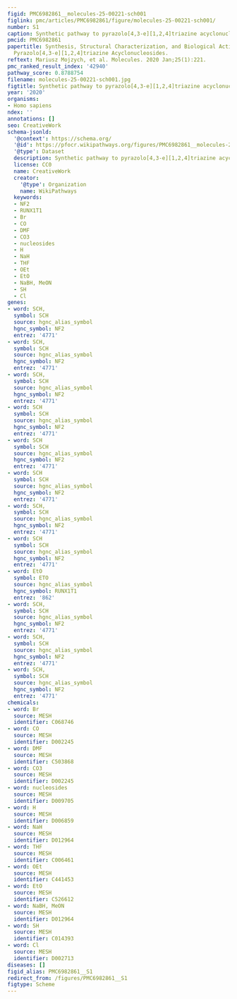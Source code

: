 ```yaml
---
figid: PMC6982861__molecules-25-00221-sch001
figlink: pmc/articles/PMC6982861/figure/molecules-25-00221-sch001/
number: S1
caption: Synthetic pathway to pyrazolo[4,3-e][1,2,4]triazine acyclonucleosides.
pmcid: PMC6982861
papertitle: Synthesis, Structural Characterization, and Biological Activity of New
  Pyrazolo[4,3-e][1,2,4]triazine Acyclonucleosides.
reftext: Mariusz Mojzych, et al. Molecules. 2020 Jan;25(1):221.
pmc_ranked_result_index: '42940'
pathway_score: 0.8788754
filename: molecules-25-00221-sch001.jpg
figtitle: Synthetic pathway to pyrazolo[4,3-e][1,2,4]triazine acyclonucleosides
year: '2020'
organisms:
- Homo sapiens
ndex: ''
annotations: []
seo: CreativeWork
schema-jsonld:
  '@context': https://schema.org/
  '@id': https://pfocr.wikipathways.org/figures/PMC6982861__molecules-25-00221-sch001.html
  '@type': Dataset
  description: Synthetic pathway to pyrazolo[4,3-e][1,2,4]triazine acyclonucleosides.
  license: CC0
  name: CreativeWork
  creator:
    '@type': Organization
    name: WikiPathways
  keywords:
  - NF2
  - RUNX1T1
  - Br
  - CO
  - DMF
  - CO3
  - nucleosides
  - H
  - NaH
  - THF
  - OEt
  - EtO
  - NaBH, MeON
  - SH
  - Cl
genes:
- word: SCH,
  symbol: SCH
  source: hgnc_alias_symbol
  hgnc_symbol: NF2
  entrez: '4771'
- word: SCH,
  symbol: SCH
  source: hgnc_alias_symbol
  hgnc_symbol: NF2
  entrez: '4771'
- word: SCH,
  symbol: SCH
  source: hgnc_alias_symbol
  hgnc_symbol: NF2
  entrez: '4771'
- word: SCH
  symbol: SCH
  source: hgnc_alias_symbol
  hgnc_symbol: NF2
  entrez: '4771'
- word: SCH
  symbol: SCH
  source: hgnc_alias_symbol
  hgnc_symbol: NF2
  entrez: '4771'
- word: SCH
  symbol: SCH
  source: hgnc_alias_symbol
  hgnc_symbol: NF2
  entrez: '4771'
- word: SCH,
  symbol: SCH
  source: hgnc_alias_symbol
  hgnc_symbol: NF2
  entrez: '4771'
- word: SCH
  symbol: SCH
  source: hgnc_alias_symbol
  hgnc_symbol: NF2
  entrez: '4771'
- word: EtO
  symbol: ETO
  source: hgnc_alias_symbol
  hgnc_symbol: RUNX1T1
  entrez: '862'
- word: SCH,
  symbol: SCH
  source: hgnc_alias_symbol
  hgnc_symbol: NF2
  entrez: '4771'
- word: SCH,
  symbol: SCH
  source: hgnc_alias_symbol
  hgnc_symbol: NF2
  entrez: '4771'
- word: SCH,
  symbol: SCH
  source: hgnc_alias_symbol
  hgnc_symbol: NF2
  entrez: '4771'
chemicals:
- word: Br
  source: MESH
  identifier: C068746
- word: CO
  source: MESH
  identifier: D002245
- word: DMF
  source: MESH
  identifier: C503868
- word: CO3
  source: MESH
  identifier: D002245
- word: nucleosides
  source: MESH
  identifier: D009705
- word: H
  source: MESH
  identifier: D006859
- word: NaH
  source: MESH
  identifier: D012964
- word: THF
  source: MESH
  identifier: C006461
- word: OEt
  source: MESH
  identifier: C441453
- word: EtO
  source: MESH
  identifier: C526612
- word: NaBH, MeON
  source: MESH
  identifier: D012964
- word: SH
  source: MESH
  identifier: C014393
- word: Cl
  source: MESH
  identifier: D002713
diseases: []
figid_alias: PMC6982861__S1
redirect_from: /figures/PMC6982861__S1
figtype: Scheme
---
```

